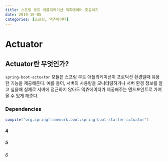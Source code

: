```yaml
---
title: 스프링 부트 애플리케이션 액츄에이터 호출하기
date: 2019-10-05
categories: [스프링, 액츄에이터]
---
```


# Actuator

## Actuator란 무엇인가?
`spring-boot-actuator` 모듈은 스프링 부트 애플리케이션이 프로덕션 환경일때 유용한 기능을 제공해준다. 예를 들어, 서버의 사용량을 모니터링하거나 서버 환경 정보를 알고 싶을때 실제로 서버에 접근하지 않아도 액츄에이터가 제공해주는 엔드포인트로 가져올 수 있게 해준다.

### Dependencies
```gradle
compile("org.springframework.boot:spring-boot-starter-actuator")
```
#### 4
##### 5
###### 6